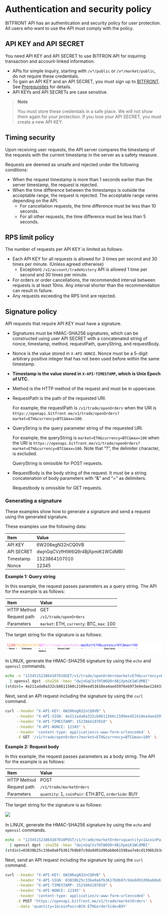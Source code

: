 # Authentication and security policy

BITFRONT API has an authentication and security policy for user protection.
All users who want to use the API must comply with the policy.

## API KEY and API SECRET

You need API KEY and API SECRET to use BITFRON API for inquiring transaction and account-linked information.

  - APIs for simple inquiry, starting with `/v*/public` or `/v*/market/public`, do not require these credentials.
  - To gain an API KEY and an API SECRET, you must sign up to [BITFRONT](http://bitfront.me). See [Prerequisites](/1_Overview.md#prerequisites) for details.
  - API KEYs and API SECRETs are case sensitive.

> **Note**
>
> You must store these credentials in a safe place. We will not show them again for your protection. If you lose your API SECRET, you must create a new API KEY.


## Timing security

Upon receiving user requests, the API server compares the timestamp of the requests with the current timestamp in the server as a safety measure.

Requests are deemed as unsafe and rejected under the following conditions:

  - When the request timestamp is more than 1 seconds earlier than the server timestamp, the request is rejected.
  - When the time difference between the timestamps is outside the acceptable range, the request is rejected. The acceptable range varies depending on the API.
      - For cancellation requests, the time difference must be less than 10 seconds.
      - For all other requests, the time difference must be less than 5 seconds.

## RPS limit policy

The number of requests per API KEY is limited as follows:

  - Each API KEY for all requests is allowed for 3 times per second and 30 times per minute. (Unless agreed otherwise)
      - Exception) `/v2/account/tradeHistory` API is allowed 1 time per second and 30 times per minute.
  - For orders or order cancellations, the recommended interval between requests is at least 10ms. Any interval shorter than the recommendation can result in failure.
  - Any requests exceeding the RPS limit are rejected.

## Signature policy

API requests that require API KEY must have a signature.

  - Signatures must be HMAC-SHA256 signatures, which can be constructed using user API SECRET with a concatenated string of nonce, timestamp, method, requestPath, queryString, and requestBody.

  - Nonce is the value stored in `X-API-NONCE`. Nonce must be a 5-digit arbitrary positive integer that has not been used before within the same timestamp.

  - **Timestamp is the value stored in `X-API-TIMESTAMP`, which is Unix Epoch of UTC.**

  - Method is the HTTP method of the request and must be in uppercase.

  - RequestPath is the path of the requested URI.

    For example, the requestPath is `/v1/trade/openOrders` when the URI is `https://openapi.bitfront.me/v1/trade/openOrders?market=ETH&currency=BTC&max=100`.

  - QueryString is the query parameter string of the requested URI.

    For example, the queryString is `market=ETH&currency=BTC&max=100` when the URI is `https://openapi.bitfront.me/v1/trade/openOrders?market=ETH&currency=BTC&max=100`.
    Note that “?”, the delimiter character, is excluded.

    QueryString is omissible for POST requests.

  - RequestBody is the body string of the request. It must be a string concatenation of body parameters with “&” and “=” as delimiters.

    Requestbody is omissible for GET requests.

### Generating a signature

These examples show how to generate a signature and send a request using the generated signature.

These examples use the following data:

| **Item**   | **Value**                        |
| :--------- | :------------------------------- |
| API KEY    | 6W206egN32nCQ0VB                 |
| API SECRET | dwjnGqCVzfHlW6Q9r4BjXpmiK1WCdMBI |
| Timestamp  | 1523864107010                    |
| Nonce      | 12345                            |

**Example 1: Query string**

In this example, the request passes parameters as a query string.
The API for the example is as follows:

| **Item**     | **Value**                          |
| :----------- | :--------------------------------- |
| HTTP Method  | GET                                |
| Request path | `/v1/trade/openOrders`             |
| Parameters   | `market`: ETH, `currenty`: BTC, `max`: 100 |

The target string for the signature is as follows:

![](images/signature_ex1.png)

In LINUX, generate the HMAC-SHA256 signature by using the `echo` and `openssl` commands.

``` bash
echo -n "123451523864107010GET/v1/trade/openOrdersmarket=ETH&currency=BTC&max=100" \
  | openssl dgst -sha256 -hmac "dwjnGqCVzfHlW6Q9r4BjXpmiK1WCdMBI"
(stdin)= 4e211ada0a332cb8611560c2109eed51618ea4aed3976eb973e9edae12d433e4
```

Next, send an API request including the signature by using the `curl` command.

``` bash
curl --header "X-API-KEY: 6W206egN32nCQ0VB" \
     --header "X-API-SIGN: 4e211ada0a332cb8611560c2109eed51618ea4aed3976eb973e9edae12d433e4" \
     --header "X-API-TIMESTAMP: 1523864107010" \
     --header "X-API-NONCE: 12345" \
     --header 'content-type: application/x-www-form-urlencoded' \
     -X GET '/v1/trade/openOrders?market=ETH&currency=BTC&max=100' \
```

**Example 2: Request body**

In this example, the request passes parameters as a body string.
The API for the example is as follows:

| **Item**     | **Value**                                            |
| :----------- | :--------------------------------------------------- |
| HTTP Method  | POST                                                 |
| Request path | `/v1/trade/marketOrders`                             |
| Parameters   | `quantity`: 1, `coinPair`: ETH.BTC, `orderSide`: BUY |

The target string for the signature is as follows:

![](images/signature_ex2.png)

In LINUX, generate the HMAC-SHA256 signature by using the `echo` and `openssl` commands.

``` bash
echo -n "123451523864107010POST/v1/trade/marketOrdersquantity=1&coinPair=BCH.ETH&orderSide=BUY" \
  | openssl dgst -sha256 -hmac "dwjnGqCVzfHlW6Q9r4BjXpmiK1WCdMBI"
(stdin)=03838b25c336e0a6fb3617b9b07c9da9d91d96ab0e61598aa7e6cd1396b2b3ef
```

Next, send an API request including the signature by using the `curl` command.

``` bash
curl --header "X-API-KEY: 6W206egN32nCQ0VB" \
     --header "X-API-SIGN: 03838b25c336e0a6fb3617b9b07c9da9d91d96ab0e61598aa7e6cd1396b2b3ef" \
     --header "X-API-TIMESTAMP: 1523864107010" \
     --header "X-API-NONCE: 12345" \
     --header 'content-type: application/x-www-form-urlencoded' \
     -X POST 'https://openapi.bitfront.me/v1/trade/marketOrders' \
     --data 'quantity=1&coinPair=BCH.ETH&orderSide=BUY'
```
